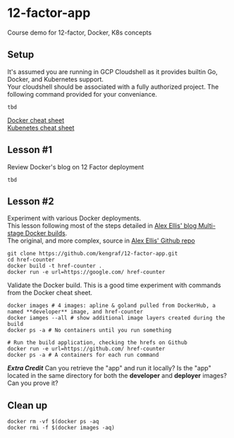 # 12-factor-app
Course demo for 12-factor, Docker, K8s concepts

## Setup
It's assumed you are running in GCP Cloudshell as it provides builtin Go, Docker, and Kubernetes support.  
Your cloudshell should be associated with a fully authorized project.  The following command provided for your conveniance.
```
tbd
```
[Docker cheat sheet](https://dockerlabs.collabnix.com/docker/cheatsheet/)  
[Kubenetes cheat sheet]()  

## Lesson #1
Review Docker's blog on 12 Factor deployment
```
tbd
```

## Lesson #2
Experiment with various Docker deployments.  
This lesson following most of the steps detailed in [Alex Ellis' blog Multi-stage Docker builds](https://blog.alexellis.io/mutli-stage-docker-builds/).  
The original, and more complex, source in [Alex Ellis' Github repo](https://github.com/alexellis/href-counter)  


```
git clone https://github.com/kengraf/12-factor-app.git
cd href-counter
docker build -t href-counter .
docker run -e url=https://google.com/ href-counter
```

Validate the Docker build.  This is a good time experiment with commands from the Docker cheat sheet.  
```
docker images # 4 images: apline & goland pulled from DockerHub, a named **developer** image, and href-counter
docker iamges --all # show additional image layers created during the build
docker ps -a # No containers until you run something

# Run the build application, checking the hrefs on Github
docker run -e url=https://github.com/ href-counter
docker ps -a # A containers for each run command
```
_**Extra Credit**_
Can you retrieve the "app" and run it locally?
Is the "app" located in the same directory for both the **developer** and **deployer** images?  Can you prove it?

## Clean up
```
docker rm -vf $(docker ps -aq  
docker rmi -f $(docker images -aq)
```
